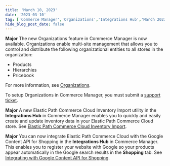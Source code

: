 ```yaml
---
title: 'March 10, 2023'
date: '2023-03-10'
tag: ['Commerce Manager','Organizations','Integrations Hub','March 2023']
hide_blog_post_date: false
---
```

**Major** 
The new Organizations feature in Commerce Manager is now available. Organizations enable multi-site management that allows you to control and distribute the following organizational entities to all stores in the organization:

  - Products
  - Hierarchies
  - Pricebook

  For more information, see [Organizations](/docs/commerce-cloud/organizations/overview).

  To setup Organizations in Commerce Manager, you must submit a [support ticket](https://signin.elasticpath.com/).

**Major** 
A new Elastic Path Commerce Cloud Inventory Import utility in the **Integrations Hub** in Commerce Manager enables you to quickly and easily create and update inventory data in your Elastic Path Commerce Cloud store. See [Elastic Path Commerce Cloud Inventory Import](/docs/composer/integration-hub/store-management/inventory-import).

**Major** 
You can now integrate Elastic Path Commerce Cloud with the Google Content API for Shopping in the **Integrations Hub** in Commerce Manager. This enables you to register your website with Google so your products appear automatically in the Google search results in the **Shopping** tab. See [Integrating with Google Content API for Shopping](/docs/composer/integration-hub/marketing-communication/google-merchant).
